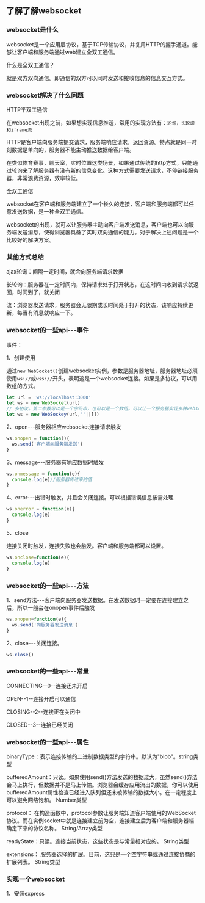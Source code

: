 ## 了解了解websocket

### websocket是什么

websocket是一个应用层协议，基于TCP传输协议，并复用HTTP的握手通道。能够让客户端和服务端通过web建立全双工通信。

什么是全双工通信？

就是双方双向通信。即通信的双方可以同时发送和接收信息的信息交互方式。

### websocket解决了什么问题

HTTP半双工通信

在websocket出现之前，如果想实现信息推送，常用的实现方法有：`轮询，长轮询和iframe流`

HTTP是客户端向服务端提交请求，服务端响应请求，返回资源。特点就是同一时刻数据是单向的，服务器不能主动推送数据给客户端。

在类似体育赛事，聊天室，实时位置这类场景，如果通过传统的http方式，只能通过轮询来了解服务器有没有新的信息变化。这种方式需要发送请求，不停链接服务器，非常浪费资源，效率较低。

全双工通信

websocket在客户端和服务端建立了一个长久的连接，客户端和服务端都可以任意发送数据，是一种全双工通信。

websocket的出现，就可以让服务器主动向客户端发送消息，客户端也可以向服务端发送消息，使得浏览器具备了实时双向通信的能力。对于解决上述问题是一个比较好的解决方案。

### 其他方式总结

ajax轮询：间隔一定时间，就会向服务端请求数据

长轮询：服务器在一定时间内，保持请求处于打开状态，在这时间内收到请求就返回，时间到了，就关闭

流：浏览器发送请求，服务器会无限期或长时间处于打开的状态，该响应持续更新，每当有消息就响应一下。


### websocket的一些api---事件

事件：

1、创建使用

通过`new WebSocket()`创建websocket实例，参数是服务器地址，服务器地址必须使用`ws://`或`wss://`开头，表明这是一个websocket连接。如果是多协议，可以用数组的方式。

```js
let url = 'ws://localhost:3000'
let ws = new WebSocket(url)
// 多协议。第二参数可以是一个字符串，也可以是一个数组。可以让一个服务器实现多种websocket子协议
let ws = new WebSockey(url,''||[])
```

2、open---服务器相应websocket连接请求触发

```js
ws.onopen = function(){
  ws.send('客户端向服务端发送')
}
```

3、message---服务器有响应数据时触发

```js
ws.onmessage = function(e){
  console.log(e)//服务器传过来的值
}
```

4、error---出错时触发，并且会关闭连接。可以根据错误信息按需处理

```js
ws.onerror = function(e){
  console.log(e)
}
```

5、close

连接关闭时触发，连接失败也会触发。客户端和服务端都可以设置。

```js
ws.onclose=function(e){
  console.log(e)
}
```

### websocket的一些api---方法

1、send方法---客户端向服务器发送数据。在发送数据时一定要在连接建立之后，所以一般会在onopen事件后触发

```js
ws.onopen=function(e){
  ws.send('向服务器发送消息')
}
```

2、close---关闭连接。

```js
ws.close()
```

### websocket的一些api---常量

CONNECTING--0--连接还未开启

OPEN--1--连接开启可以通信

CLOSING--2--连接正在关闭中

CLOSED--3--连接已经关闭

### websocket的一些api---属性

binaryType：表示连接传输的二进制数据类型的字符串。默认为"blob"。string类型

bufferedAmount：只读。如果使用send()方法发送的数据过大，虽然send()方法会马上执行，但数据并不是马上传输。浏览器会缓存应用流出的数据，你可以使用bufferedAmount属性检查已经进入队列但还未被传输的数据大小。在一定程度上可以避免网络饱和。 Number类型

protocol： 在构造函数中，protocol参数让服务端知道客户端使用的WebSocket协议。而在实例socket中就是连接建立前为空，连接建立后为客户端和服务器端确定下来的协议名称。  String/Array类型

readyState：只读。连接当前状态，这些状态是与常量相对应的。 String类型

extensions：	服务器选择的扩展。目前，这只是一个空字符串或通过连接协商的扩展列表。 String类型

### 实现一个websocket

1、安装express






